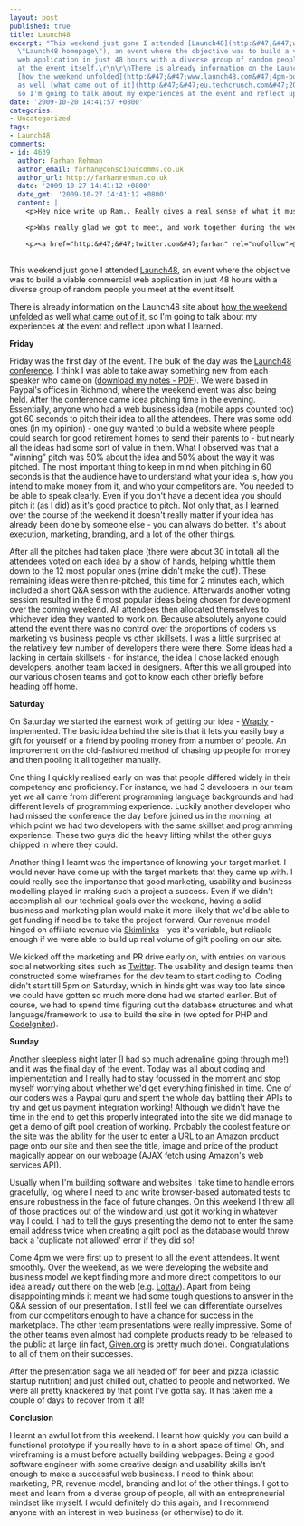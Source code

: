 ```yaml
---
layout: post
published: true
title: Launch48
excerpt: "This weekend just gone I attended [Launch48](http:&#47;&#47;www.launch48.com&#47;
  \"Launch48 homepage\"), an event where the objective was to build a viable commercial
  web application in just 48 hours with a diverse group of random people you meet
  at the event itself.\r\n\r\nThere is already information on the Launch48 site about
  [how the weekend unfolded](http:&#47;&#47;www.launch48.com&#47;4pm-board-meetings-live-blog&#47;)
  as well [what came out of it](http:&#47;&#47;eu.techcrunch.com&#47;2009&#47;10&#47;18&#47;launch48-startups-present-their-ideas-after-a-frantic-48-hours&#47;),
  so I'm going to talk about my experiences at the event and reflect upon what I learned.\r\n"
date: '2009-10-20 14:41:57 +0800'
categories:
- Uncategorized
tags:
- Launch48
comments:
- id: 4639
  author: Farhan Rehman
  author_email: farhan@consciouscomms.co.uk
  author_url: http://farhanrehman.co.uk
  date: '2009-10-27 14:41:12 +0800'
  date_gmt: '2009-10-27 14:41:12 +0800'
  content: |
    <p>Hey nice write up Ram.. Really gives a real sense of what it must have been like for you during the Launch48 weekend.<&#47;p>

    <p>Was really glad we got to meet, and work together during the weekend, and hope, moving forward that we can continue to work together either on this project, and&#47;or on other projects ;)<&#47;p>

    <p><a href="http:&#47;&#47;twitter.com&#47;farhan" rel="nofollow">@farhan<&#47;a><&#47;p>
---
```

This weekend just gone I attended [Launch48](http://www.launch48.com/ "Launch48 homepage"), an event where the objective was to build a viable commercial web application in just 48 hours with a diverse group of random people you meet at the event itself.

There is already information on the Launch48 site about [how the weekend unfolded](http://www.launch48.com/4pm-board-meetings-live-blog/) as well [what came out of it](http://eu.techcrunch.com/2009/10/18/launch48-startups-present-their-ideas-after-a-frantic-48-hours/), so I'm going to talk about my experiences at the event and reflect upon what I learned.

**Friday**

Friday was the first day of the event. The bulk of the day was the [Launch48 conference](http://www.launch48.com/launch48-conference-presentations/). I think I was able to take away something new from each speaker who came on ([download my notes - PDF](http://www.hiddentao.com/wp-content/uploads/2009/10/Launch48-conference-notes-16Oct2009.pdf)). We were based in Paypal's offices in Richmond, where the weekend event was also being held. After the conference came idea pitching time in the evening. Essentially, anyone who had a web business idea (mobile apps counted too) got 60 seconds to pitch their idea to all the attendees. There was some odd ones (in my opinion) - one guy wanted to build a website where people could search for good retirement homes to send their parents to - but nearly all the ideas had some sort of value in them. What I observed was that a "winning" pitch was 50% about the idea and 50% about the way it was pitched. The most important thing to keep in mind when pitching in 60 seconds is that the audience have to understand what your idea is, how you intend to make money from it, and who your competitors are. You needed to be able to speak clearly. Even if you don't have a decent idea you should pitch it (as I did) as it's good practice to pitch.
Not only that, as I learned over the course of the weekend it doesn't really matter if your idea has already been done by someone else - you can always do better. It's about execution, marketing, branding, and a lot of the other things.

After all the pitches had taken place (there were about 30 in total) all the attendees voted on each idea by a show of hands, helping whittle them down to the 12 most popular ones (mine didn't make the cut!). These remaining ideas were then re-pitched, this time for 2 minutes each, which included a short Q&A session with the audience. Afterwards another voting session resulted in the 6 most popular ideas being chosen for development over the coming weekend. All attendees then allocated themselves to whichever idea they wanted to work on. Because absolutely anyone could attend the event there was no control over the proportions of coders vs marketing vs business people vs other skillsets. I was a little surprised at the relatively few number of developers there were there. Some ideas had a lacking in certain skillsets - for instance, the idea I chose lacked enough developers, another team lacked in designers. After this we all grouped into our various chosen teams and got to know each other briefly before heading off home.

**Saturday**

On Saturday we started the earnest work of getting our idea - [Wraply](http://www.wraply.com/) - implemented. The basic idea behind the site is that it lets you easily buy a gift for yourself or a friend by pooling money from a number of people. An improvement on the old-fashioned method of chasing up people for money and then pooling it all together manually.

One thing I quickly realised early on was that people differed widely in their competency and proficiency. For instance, we had 3 developers in our team yet we all came from different programming language backgrounds and had different levels of programming experience. Luckily another developer who had missed the conference the day before joined us in the morning, at which point we had two developers with the same skillset and programming experience. These two guys did the heavy lifting whilst the other guys chipped in where they could.

Another thing I learnt was the importance of knowing your target market. I would never have come up with the target markets that they came up with. I could really see the importance that good marketing, usability and business modelling played in making such a project a success. Even if we didn't accomplish all our technical goals over the weekend, having a solid business and marketing plan would make it more likely that we'd be able to get funding if need be to take the project forward. Our revenue model hinged on affiliate revenue via [Skimlinks](http://www.skimlinks.com/) - yes it's variable, but reliable enough if we were able to build up real volume of gift pooling on our site.

We kicked off the marketing and PR drive early on, with entries on various social networking sites such as [Twitter](http://twitter.com/wraply). The usability and design teams then constructed some wireframes for the dev team to start coding to. Coding didn't start till 5pm on Saturday, which in hindsight was way too late since we could have gotten so much more done had we started earlier. But of course, we had to spend time figuring out the database structures and what language/framework to use to build the site in (we opted for PHP and [CodeIgniter](http://codeigniter.com/)).

**Sunday**

Another sleepless night later (I had so much adrenaline going through me!) and it was the final day of the event. Today was all about coding and implementation and I really had to stay focussed in the moment and stop myself worrying about whether we'd get everything finished in time. One of our coders was a Paypal guru and spent the whole day battling their APIs to try and get us payment integration working! Although we didn't have the time in the end to get this properly integrated into the site we did manage to get a demo of gift pool creation of working. Probably the coolest feature on the site was the ability for the user to enter a URL to an Amazon product page onto our site and then see the title, image and price of the product magically appear on our webpage (AJAX fetch using Amazon's web services API).

Usually when I'm building software and websites I take time to handle errors gracefully, log where I need to and write browser-based automated tests to ensure robustness in the face of future changes. On this weekend I threw all of those practices out of the window and just got it working in whatever way I could. I had to tell the guys presenting the demo not to enter the same email address twice when creating a gift pool as the database would throw back a 'duplicate not allowed' error if they did so!

Come 4pm we were first up to present to all the event attendees. It went smoothly. Over the weekend, as we were developing the website and business model we kept finding more and more direct competitors to our idea already out there on the web (e.g. [Lottay](http://lottay.com/)). Apart from being disappointing minds it meant we had some tough questions to answer in the Q&A session of our presentation. I still feel we can differentiate ourselves from our competitors enough to have a chance for success in the marketplace. The other team presentations were really impressive. Some of the other teams even almost had complete products ready to be released to the public at large (in fact, [Given.org](http://given.org/) is pretty much done). Congratulations to all of them on their successes.

After the presentation saga we all headed off for beer and pizza (classic startup nutrition) and just chilled out, chatted to people and networked. We were all pretty knackered by that point I've gotta say. It has taken me a couple of days to recover from it all!

**Conclusion**

I learnt an awful lot from this weekend. I learnt how quickly you can build a functional prototype if you really have to in a short space of time! Oh, and wireframing is a must before actually building webpages. Being a good software engineer with some creative design and usability skills isn't enough to make a successful web business. I need to think about marketing, PR, revenue model, branding and lot of the other things. I got to meet and learn from a diverse group of people, all with an entrepreneurial mindset like myself. I would definitely do this again, and I recommend anyone with an interest in web business (or otherwise) to do it.